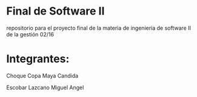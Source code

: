 # Final de Software II

repositorio para el proyecto final de la materia de ingenieria de software II
de la gestión 02/16

# Integrantes:
Choque Copa Maya Candida

Escobar Lazcano Miguel Angel

